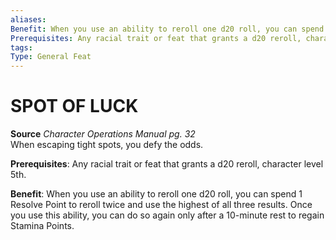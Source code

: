```yaml
---
aliases: 
Benefit: When you use an ability to reroll one d20 roll, you can spend 1 Resolve Point to reroll twice and use the highest of all three results. Once you use this ability, you can do so again only after a 10-minute rest to regain Stamina Points.
Prerequisites: Any racial trait or feat that grants a d20 reroll, character level 5th.
tags: 
Type: General Feat
---
```

# SPOT OF LUCK
**Source** _Character Operations Manual pg. 32_  
When escaping tight spots, you defy the odds.

**Prerequisites**: Any racial trait or feat that grants a d20 reroll, character level 5th.

**Benefit**: When you use an ability to reroll one d20 roll, you can spend 1 Resolve Point to reroll twice and use the highest of all three results. Once you use this ability, you can do so again only after a 10-minute rest to regain Stamina Points.
